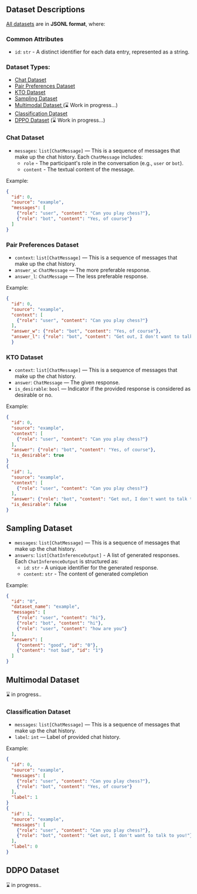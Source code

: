 ## Dataset Descriptions

[All datasets](../tests/fixtures/datasets) are in **JSONL format**, where:


### Common Attributes
- `id`: `str` - A distinct identifier for each data entry, represented as a string.

### Dataset Types:
- [Chat Dataset](#-chat-dataset)
- [Pair Preferences Dataset](#-pair-preferences-dataset)
- [KTO Dataset](#-kto-dataset)
- [Sampling Dataset](#-sampling-dataset)
- [Multimodal Dataset ](#-multimodal-dataset) (⌛️ Work in progress...)
- [Classification Dataset](#-classification-dataset)
- [DPPO Dataset](#-ddpo-dataset) (⌛️ Work in progress...)



<a name="-chat-dataset"></a>
### Chat Dataset

- `messages`: `list[ChatMessage]` — This is a sequence of messages that make up the chat history. Each `ChatMessage` includes:
  - `role` - The participant's role in the conversation (e.g., `user` or `bot`).
  - `content` -  The textual content of the message.

Example:
```json
{
  "id": 0,
  "source": "example",
  "messages": [
    {"role": "user", "content": "Can you play chess?"},
    {"role": "bot", "content": "Yes, of course"}
  ]
}
```



<a name="-pair-preferences-dataset"></a>
### Pair Preferences Dataset

- `context`: `list[ChatMessage]` — This is a sequence of messages that make up the chat history.
- `answer_w`: `ChatMessage` — The more preferable response.
- `answer_l`: `ChatMessage` — The less preferable response.

Example:
```json
{
  "id": 0,
  "source": "example", 
  "context": [
    {"role": "user", "content": "Can you play chess?"}
  ],
  "answer_w": {"role": "bot", "content": "Yes, of course"},
  "answer_l": {"role": "bot", "content": "Get out, I don't want to talk to you!"}
  }
```



<a name="-kto-dataset"></a>
### KTO Dataset
- `context`: `list[ChatMessage]` — This is a sequence of messages that make up the chat history.
- `answer`: `ChatMessage` — The given response.
- `is_desirable`: `bool` —  Indicator if the provided response is considered as desirable or no.

Example:
```json
{
  "id": 0,
  "source": "example",
  "context": [
    {"role": "user", "content": "Can you play chess?"}
  ],
  "answer": {"role": "bot", "content": "Yes, of course"},
  "is_desirable": true
}
{
  "id": 1,
  "source": "example",
  "context": [
    {"role": "user", "content": "Can you play chess?"}
  ],
  "answer": {"role": "bot", "content": "Get out, I don't want to talk to you!"},
  "is_desirable": false
}
```



<a name="-sampling-dataset"></a>
## Sampling Dataset
- `messages`: `list[ChatMessage]` — This is a sequence of messages that make up the chat history.
- `answers`: `list[ChatInferenceOutput]` - A list of generated responses. Each `ChatInferenceOutput` is structured as:
  - `id`: `str` -  A unique identifier for the generated response.
  - `content`: `str` - The content of generated completion

Example:
```json
{
  "id": "0", 
  "dataset_name": "example", 
  "messages": [
    {"role": "user", "content": "hi"}, 
    {"role": "bot", "content": "hi"}, 
    {"role": "user", "content": "how are you"}
  ], 
  "answers": [
    {"content": "good", "id": "0"}, 
    {"content": "not bad", "id": "1"}
  ]
}
```



<a name="-multimodal-dataset"></a>
## Multimodal Dataset
⌛️ in progress..




<a name="-classification-dataset"></a>
### Classification Dataset
- `messages`: `list[ChatMessage]` — This is a sequence of messages that make up the chat history.
- `label`: `int` — Label of provided chat history.

Example: 
```json
{
  "id": 0,
  "source": "example",
  "messages": [
    {"role": "user", "content": "Can you play chess?"},
    {"role": "bot", "content": "Yes, of course"}
  ],
  "label": 1
}
{
  "id": 1,
  "source": "example",
  "messages": [
    {"role": "user", "content": "Can you play chess?"},
    {"role": "bot", "content": "Get out, I don't want to talk to you!"}
  ],
  "label": 0
}
```



<a name="-ddpo-dataset"></a>
## DDPO Dataset
⌛️ in progress..